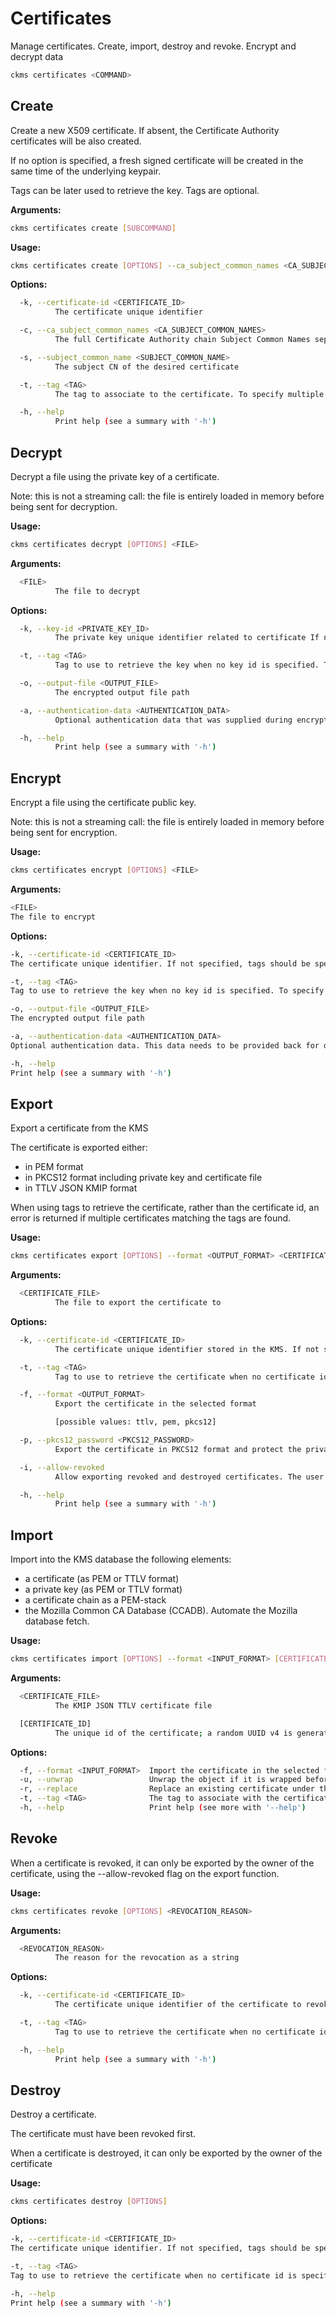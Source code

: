 # Certificates

Manage certificates. Create, import, destroy and revoke. Encrypt and decrypt data

```sh
ckms certificates <COMMAND>
```

## Create

Create a new X509 certificate. If absent, the Certificate Authority certificates will be also created.

If no option is specified, a fresh signed certificate will be created in the same time of the underlying keypair.

Tags can be later used to retrieve the key. Tags are optional.

**Arguments:**

```sh
ckms certificates create [SUBCOMMAND]
```

**Usage:**

```sh
ckms certificates create [OPTIONS] --ca_subject_common_names <CA_SUBJECT_COMMON_NAMES> --subject_common_name <SUBJECT_COMMON_NAME>
```

**Options:**

```sh
  -k, --certificate-id <CERTIFICATE_ID>
          The certificate unique identifier

  -c, --ca_subject_common_names <CA_SUBJECT_COMMON_NAMES>
          The full Certificate Authority chain Subject Common Names separated by slashes (for example: CA/SubCA). If chain certificates does not exist, the KMS server will create them

  -s, --subject_common_name <SUBJECT_COMMON_NAME>
          The subject CN of the desired certificate

  -t, --tag <TAG>
          The tag to associate to the certificate. To specify multiple tags, use the option multiple times

  -h, --help
          Print help (see a summary with '-h')
```

## Decrypt

Decrypt a file using the private key of a certificate.

Note: this is not a streaming call: the file is entirely loaded in memory before being sent for decryption.

**Usage:**

```sh
ckms certificates decrypt [OPTIONS] <FILE>
```

**Arguments:**

```sh
  <FILE>
          The file to decrypt
```

**Options:**

```sh
  -k, --key-id <PRIVATE_KEY_ID>
          The private key unique identifier related to certificate If not specified, tags should be specified

  -t, --tag <TAG>
          Tag to use to retrieve the key when no key id is specified. To specify multiple tags, use the option multiple times

  -o, --output-file <OUTPUT_FILE>
          The encrypted output file path

  -a, --authentication-data <AUTHENTICATION_DATA>
          Optional authentication data that was supplied during encryption

  -h, --help
          Print help (see a summary with '-h')
```

## Encrypt

Encrypt a file using the certificate public key.

Note: this is not a streaming call: the file is entirely loaded in memory before being sent for encryption.

**Usage:**

```sh
ckms certificates encrypt [OPTIONS] <FILE>
```

**Arguments:**

```sh
<FILE>
The file to encrypt
```

**Options:**

```sh
-k, --certificate-id <CERTIFICATE_ID>
The certificate unique identifier. If not specified, tags should be specified

-t, --tag <TAG>
Tag to use to retrieve the key when no key id is specified. To specify multiple tags, use the option multiple times

-o, --output-file <OUTPUT_FILE>
The encrypted output file path

-a, --authentication-data <AUTHENTICATION_DATA>
Optional authentication data. This data needs to be provided back for decryption

-h, --help
Print help (see a summary with '-h')
```

## Export

Export a certificate from the KMS

The certificate is exported either:

- in PEM format
- in PKCS12 format including private key and certificate file
- in TTLV JSON KMIP format

When using tags to retrieve the certificate, rather than the certificate id,
an error is returned if multiple certificates matching the tags are found.

**Usage:**

```sh
ckms certificates export [OPTIONS] --format <OUTPUT_FORMAT> <CERTIFICATE_FILE>
```

**Arguments:**

```sh
  <CERTIFICATE_FILE>
          The file to export the certificate to
```

**Options:**

```sh
  -k, --certificate-id <CERTIFICATE_ID>
          The certificate unique identifier stored in the KMS. If not specified, tags should be specified

  -t, --tag <TAG>
          Tag to use to retrieve the certificate when no certificate id is specified. To specify multiple tags, use the option multiple times

  -f, --format <OUTPUT_FORMAT>
          Export the certificate in the selected format

          [possible values: ttlv, pem, pkcs12]

  -p, --pkcs12_password <PKCS12_PASSWORD>
          Export the certificate in PKCS12 format and protect the private key using this password

  -i, --allow-revoked
          Allow exporting revoked and destroyed certificates. The user must be the owner of the certificate. Destroyed certificates have their certificate material removed

  -h, --help
          Print help (see a summary with '-h')
```

## Import

Import into the KMS database the following elements:

- a certificate (as PEM or TTLV format)
- a private key (as PEM or TTLV format)
- a certificate chain as a PEM-stack
- the Mozilla Common CA Database (CCADB). Automate the Mozilla database fetch.

**Usage:**

```sh
ckms certificates import [OPTIONS] --format <INPUT_FORMAT> [CERTIFICATE_FILE] [CERTIFICATE_ID]
```

**Arguments:**

```sh
  <CERTIFICATE_FILE>
          The KMIP JSON TTLV certificate file

  [CERTIFICATE_ID]
          The unique id of the certificate; a random UUID v4 is generated if not specified
```

**Options:**

```sh
  -f, --format <INPUT_FORMAT>  Import the certificate in the selected format [possible values: ttlv, pem, chain, ccadb]
  -u, --unwrap                 Unwrap the object if it is wrapped before storing it
  -r, --replace                Replace an existing certificate under the same id
  -t, --tag <TAG>              The tag to associate with the certificate. To specify multiple tags, use the option multiple times
  -h, --help                   Print help (see more with '--help')
```

## Revoke

When a certificate is revoked, it can only be exported by the owner of the certificate, using the --allow-revoked flag on the export function.

**Usage:**

```sh
ckms certificates revoke [OPTIONS] <REVOCATION_REASON>
```

**Arguments:**

```sh
  <REVOCATION_REASON>
          The reason for the revocation as a string
```

**Options:**

```sh
  -k, --certificate-id <CERTIFICATE_ID>
          The certificate unique identifier of the certificate to revoke. If not specified, tags should be specified

  -t, --tag <TAG>
          Tag to use to retrieve the certificate when no certificate id is specified. To specify multiple tags, use the option multiple times

  -h, --help
          Print help (see a summary with '-h')
```

## Destroy

Destroy a certificate.

The certificate must have been revoked first.

When a certificate is destroyed, it can only be exported by the owner of the certificate

**Usage:**

```sh
ckms certificates destroy [OPTIONS]
```

**Options:**

```sh
-k, --certificate-id <CERTIFICATE_ID>
The certificate unique identifier. If not specified, tags should be specified

-t, --tag <TAG>
Tag to use to retrieve the certificate when no certificate id is specified. To specify multiple tags, use the option multiple times

-h, --help
Print help (see a summary with '-h')
```
